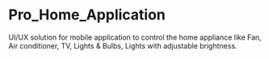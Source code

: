 # Pro_Home_Application
UI/UX solution for mobile application to control the home appliance like Fan, Air conditioner, TV, Lights &amp; Bulbs, Lights with adjustable brightness.
